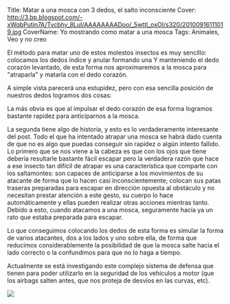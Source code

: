 Title: Matar a una mosca con 3 dedos, el salto inconsciente
Cover: http://3.bp.blogspot.com/-xWqbPutin7A/Tvcbhy_8LuI/AAAAAAAADoo/_5wttl_oxOI/s320/20100916111019.jpg
CoverName: Yo mostrando como matar a una mosca
Tags: Animales, Veo y no creo

El método para matar uno de estos molestos insectos es muy sencillo: colocamos los dedos índice y anular formando una Y manteniendo el dedo corazón levantado, de esta forma nos aproximaremos a la mosca para "atraparla" y matarla con el dedo corazón.

A simple vista parecerá una estupidez, pero con esa sencilla posición de nuestros dedos logramos dos cosas:

La más obvia es que al impulsar el dedo corazón de esa forma logramos bastante rapidez para anticiparnos a la mosca.

La segunda tiene algo de historia, y esto es lo verdaderamente interesante del post. Todo el que ha intentado atrapar una mosca se habrá dado cuenta de que no es algo que puedas conseguir sin rapidez o algún intento fallido. Lo primero que se nos viene a la cabeza es que con los ojos que tiene debería resultarle bastante fácil escapar pero la verdadera razón que hace a ese insecto tan difícil de atrapar es una característica que comparte con los saltamontes: son capaces de anticiparse a los movimientos de su atacante de forma que lo hacen casi inconscientemente; colocan sus patas traseras preparadas para escapar en dirección opuesta al obstáculo y no necesitan prestar atención a este gesto, su cuerpo lo hace automáticamente y ellas pueden realizar otras acciones mientras tanto. Debido a esto, cuando atacamos a una mosca, seguramente hacía ya un rato que estaba preparada para escapar.

Lo que conseguimos colocando los dedos de esta forma es simular la forma de varios atacantes, dos a los lados y uno sobre ella, de forma que reducimos considerablemente la posibilidad de que la mosca salte hacia el lado correcto o la confundimos para que no lo haga a tiempo.

Actualmente se está investigando este complejo sistema de defensa que tienen para poder utilizarlo en la seguridad de los vehículos a motor (que los airbags salten antes, que nos proteja de desvíos en las curvas, etc).

![](http://1.bp.blogspot.com/-cIC6YZhuBEQ/Tvcbh_UHyXI/AAAAAAAADok/toy9d9oY5HM/s320/20100916111025.jpg)
